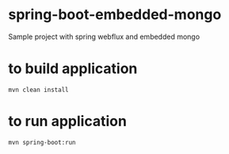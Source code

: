 # spring-boot-embedded-mongo
Sample project with spring webflux and embedded mongo

# to build application 

~~~
mvn clean install
~~~

# to run application
~~~
mvn spring-boot:run
~~~








